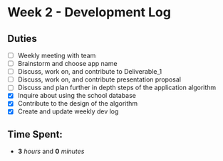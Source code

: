 # Week 2 - Development Log

## Duties
 - [ ] Weekly meeting with team
 - [ ] Brainstorm and choose app name
 - [ ] Discuss, work on, and contribute to Deliverable_1
 - [ ] Discuss, work on, and contribute presentation proposal
 - [ ] Discuss and plan further in depth steps of the application algorithm
 - [X] Inquire about using the school database
 - [X] Contribute to the design of the algorithm
 - [X] Create and update weekly dev log

## Time Spent:
* **3** _hours_ and **0** _minutes_
